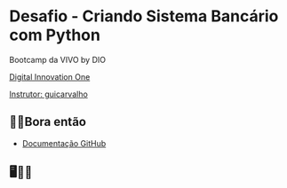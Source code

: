 # Desafio - Criando Sistema Bancário com Python

Bootcamp da VIVO by DIO

[Digital Innovation One](https://www.dio.me/)

[Instrutor: guicarvalho](https://github.com/guicarvalho)
## 🐱‍👤Bora então

- [Documentação GitHub](https://github.com/digitalinnovationone/trilha-python-dio/blob/main/00%20-%20Fundamentos/desafio.py)

## 🖥👨‍💻 
